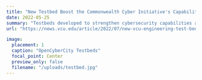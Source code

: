 ```yaml
---
title: "New Testbed Boost the Commonwealth Cyber Initiative's Capabilities"
date: 2022-05-25
summary: "Testbeds developed to strengthen cybersecurity capabilities across the Commonwealth as part of the CCI initiative."
url: "https://news.vcu.edu/article/2022/07/new-vcu-engineering-test-beds-will-boost-security-of-nextg-medical-devices-and-smart-cities"

image:
  placement: 1
  caption: "OpenCyberCity Testbeds"
  focal_point: Center
  preview_only: false
  filename: "/uploads/testbed.jpg"
---
```

